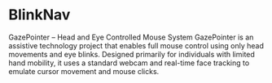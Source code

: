 # BlinkNav
 GazePointer – Head and Eye Controlled Mouse System GazePointer is an assistive technology project that enables full mouse control using only head movements and eye blinks. Designed primarily for individuals with limited hand mobility, it uses a standard webcam and real-time face tracking to emulate cursor movement and mouse clicks.
